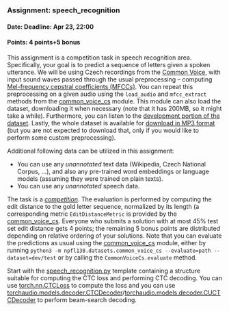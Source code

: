 ### Assignment: speech_recognition
#### Date: Deadline: Apr 23, 22:00
#### Points: 4 points+5 bonus

This assignment is a competition task in speech recognition area. Specifically,
your goal is to predict a sequence of letters given a spoken utterance.
We will be using Czech recordings from the [Common Voice](https://commonvoice.mozilla.org/),
with input sound waves passed through the usual preprocessing – computing
[Mel-frequency cepstral coefficients (MFCCs)](https://en.wikipedia.org/wiki/Mel-frequency_cepstrum).
You can repeat this preprocessing on a given audio using the `load_audio` and
`mfcc_extract` methods from the
[common_voice_cs](https://ufal.mff.cuni.cz/~straka/courses/npfl138/2425/docs/datasets/common_voice_cs/) module.
This module can also load the dataset, downloading it when necessary (note that
it has 200MB, so it might take a while). Furthermore, you can listen to the
[development portion of the dataset](https://ufal.mff.cuni.cz/~straka/courses/npfl138/2425/demos/common_voice_cs_dev.html).
Lastly, the whole dataset is available for
[download in MP3 format](https://ufal.mff.cuni.cz/~straka/courses/npfl138/2425/datasets/common_voice_cs_mp3.tar)
(but you are not expected to download that, only if you would like to perform some
custom preprocessing).

Additional following data can be utilized in this assignment:
- You can use any _unannotated_ text data (Wikipedia, Czech National Corpus, …),
  and also any pre-trained word embeddings or language models (assuming they
  were trained on plain texts).
- You can use any _unannotated_ speech data.

The task is a [_competition_](https://ufal.mff.cuni.cz/courses/npfl138/2425-summer#competitions).
The evaluation is performed by computing the edit distance to the gold letter
sequence, normalized by its length (a corresponding metric
`EditDistanceMetric` is provided by the [common_voice_cs](https://ufal.mff.cuni.cz/~straka/courses/npfl138/2425/docs/datasets/common_voice_cs/).
Everyone who submits a solution with at most 45% test set edit distance
gets 4 points; the remaining 5 bonus points are distributed
depending on relative ordering of your solutions. Note that
you can evaluate the predictions as usual using the
[common_voice_cs](https://ufal.mff.cuni.cz/~straka/courses/npfl138/2425/docs/datasets/common_voice_cs/)
module, either by running `python3 -m npfl138.datasets.common_voice_cs --evaluate=path --dataset=dev/test`
or by calling the `CommonVoiceCs.evaluate` method.

Start with the [speech_recognition.py](https://github.com/ufal/npfl138/tree/master/labs/08/speech_recognition.py)
template containing a structure suitable for computing the CTC loss and
performing CTC decoding. You can use [torch.nn.CTCLoss](https://pytorch.org/docs/stable/generated/torch.nn.CTCLoss.html)
to compute the loss and you can use
[torchaudio.models.decoder.CTCDecoder](https://pytorch.org/audio/main/generated/torchaudio.models.decoder.CTCDecoder.html)/[torchaudio.models.decoder.CUCTCDecoder](https://pytorch.org/audio/main/generated/torchaudio.models.decoder.CUCTCDecoder.html)
to perform beam-search decoding.

